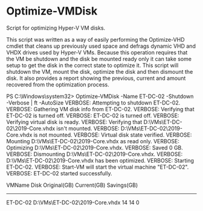# Optimize-VMDisk
Script for optimizing Hyper-V VM disks.

This script was written as a way of easily performing the Optimize-VHD cmdlet that cleans up previously used space and defrags dynamic VHD and VHDX drives used by Hyper-V VMs. Because this operation requires that the VM be shutdown and the disk be mounted ready only it can take some setup to get the disk in the correct state to optimize it. This script will shutdown the VM, mount the disk, optimize the disk and then dismount the disk. It also provides a report showing the previous, current and amount recovered from the optimization process.

PS C:\Windows\system32> Optimize-VMDisk -Name ET-DC-02 -Shutdown -Verbose | ft -AutoSize
VERBOSE: Attempting to shutdown ET-DC-02.
VERBOSE: Gathering VM disk info from ET-DC-02.
VERBOSE: Verifying that ET-DC-02 is turned off.
VERBOSE: ET-DC-02 is turned off.
VERBOSE: Verifying virtual disk is ready.
VERBOSE: Verifying that D:\VMs\ET-DC-02\2019-Core.vhdx isn't mounted.
VERBOSE: D:\VMs\ET-DC-02\2019-Core.vhdx is not mounted.
VERBOSE: Virtual disk state verified.
VERBOSE: Mounting D:\VMs\ET-DC-02\2019-Core.vhdx as read only.
VERBOSE: Optimizing D:\VMs\ET-DC-02\2019-Core.vhdx.
VERBOSE: Saved 0 GB.
VERBOSE: Dismounting D:\VMs\ET-DC-02\2019-Core.vhdx.
VERBOSE: D:\VMs\ET-DC-02\2019-Core.vhdx has been optimized.
VERBOSE: Starting ET-DC-02.
VERBOSE: Start-VM will start the virtual machine "ET-DC-02".
VERBOSE: ET-DC-02 started successfully.

VMName   Disk                           Original(GB) Current(GB) Savings(GB)
------   ----                           ------------ ----------- -----------
ET-DC-02 D:\VMs\ET-DC-02\2019-Core.vhdx           14          14           0
